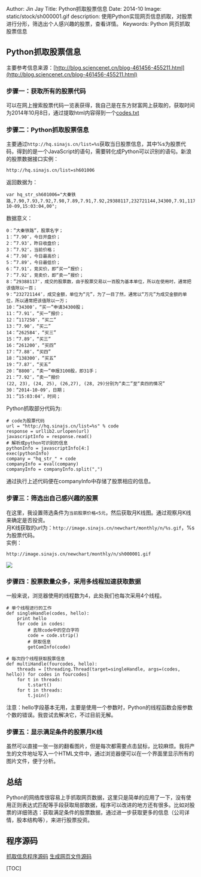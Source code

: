 Author: Jin Jay
Title: Python抓取股票信息
Date: 2014-10
Image:  static/stock/sh000001.gif
description: 使用Python实现网页信息抓取，对股票进行分形，筛选出个人感兴趣的股票，查看详情。
Keywords: Python
          网页抓取
          股票信息

## Python抓取股票信息
主要参考信息来源：[http://blog.sciencenet.cn/blog-461456-455211.html](http://blog.sciencenet.cn/blog-461456-455211.html)

### 步骤一：获取所有的股票代码
可以在网上搜索股票代码一览表获得，我自己是在东方财富网上获取的，获取时间为2014年10月8日，通过提取html内容得到一个[codes.txt](../../static/stock/codes.txt)

### 步骤二：Python抓取股票信息
主要通过`http://hq.sinajs.cn/list=%s`获取当日股票信息，其中%s为股票代码，得到的是一个JavaScript的语句，需要转化成Python可以识别的语句。新浪的股票数据接口实例：
```
http://hq.sinajs.cn/list=sh601006
```
返回数据为：
```
var hq_str_sh601006="大秦铁路,7.90,7.93,7.92,7.98,7.89,7.91,7.92,29388117,232721144,34300,7.91,117258,7.90,262584,7.89,261200,7.88,138300,7.87,8800,7.92,80770,7.93,364800,7.94,473882,7.95,336194,7.96,2014-10-09,15:03:04,00";
```
数据意义：
```
0：”大秦铁路”，股票名字；
1：”7.90″，今日开盘价；
2：”7.93″，昨日收盘价；
3：”7.92″，当前价格；
4：”7.98″，今日最高价；
5：”7.89″，今日最低价；
6：”7.91″，竞买价，即“买一”报价；
7：”7.92″，竞卖价，即“卖一”报价；
8：”29388117″，成交的股票数，由于股票交易以一百股为基本单位，所以在使用时，通常把该值除以一百；
9：”232721144″，成交金额，单位为“元”，为了一目了然，通常以“万元”为成交金额的单位，所以通常把该值除以一万；
10：”34300″，“买一”申请34300股；
11：”7.91″，“买一”报价；
12：”117258″，“买二”
13：”7.90″，“买二”
14：”262584″，“买三”
15：”7.89″，“买三”
16：”261200″，“买四”
17：”7.88″，“买四”
18：”138300″，“买五”
19：”7.87″，“买五”
20：”8800″，“卖一”申报3100股，即31手；
21：”7.92″，“卖一”报价
(22, 23), (24, 25), (26,27), (28, 29)分别为“卖二”至“卖四的情况”
30：”2014-10-09″，日期；
31：”15:03:04″，时间；
```

Python抓取部分代码为:
```
# code为股票代码
url = "http://hq.sinajs.cn/list=%s" % code
response = urllib2.urlopen(url)
javascriptInfo = response.read()
# 解析成python可识别的信息
pythonInfo = javascriptInfo[4:]
exec(pythonInfo)
company = "hq_str_" + code
companyInfo = eval(company)
companyInfo = companyInfo.split(",")
```
通过执行上述代码便在companyInfo中存储了股票相应的信息。

### 步骤三：筛选出自己感兴趣的股票
在这里，我设置筛选条件为`当前股票价格<5元`，然后获取月K线图。通过观察月K线来确定是否投资。  
月K线获取的url为：`http://image.sinajs.cn/newchart/monthly/n/%s.gif`，%s为股票代码。  
实例：
```
http://image.sinajs.cn/newchart/monthly/n/sh000001.gif
```
<img src="../../static/stock/sh000001.gif">

### 步骤四：股票数量众多，采用多线程加速获取数据
一般来说，浏览器使用的线程数为4，此处我们也每次采用4个线程。  
```
# 单个线程进行的工作
def singleHandle(codes, hello):
    print hello
    for code in codes:
        # 去除code中的空白字符
        code = code.strip()
        # 获取信息
        getComInfo(code)

# 每次四个线程获取股票信息
def multiHandle(fourcodes, hello):
    threads = [threading.Thread(target=singleHandle, args=(codes, hello)) for codes in fourcodes]
    for t in threads:
        t.start()
    for t in threads:
        t.join()
```
注意：hello字段基本无用，主要是使用一个参数时，Python的线程函数会报参数个数的错误。我尝试去解决它，不过目前无解。

### 步骤五：显示满足条件的股票月K线
虽然可以直接一张一张的翻看图片，但是每次都需要点击鼠标，比较麻烦。我将产生的文件地址写入一个HTML文件中，通过浏览器便可以在一个界面里显示所有的图片文件，便于分析。  

## 总结
Python的网络库很容易上手抓取网页数据，这里只是简单的应用了一下，没有使用正则表达式匹配等手段获取局部数据，程序可以改进的地方还有很多。比如对股票的详细筛选：获取满足条件的股票数据，通过进一步获取更多的信息（公司详情，股本结构等），来进行股票投资。  


## 程序源码
[抓取信息程序源码](../../static/stock/getinfo.py)
[生成网页文件源码](../../static/stock/generateHTML.py)


[TOC]